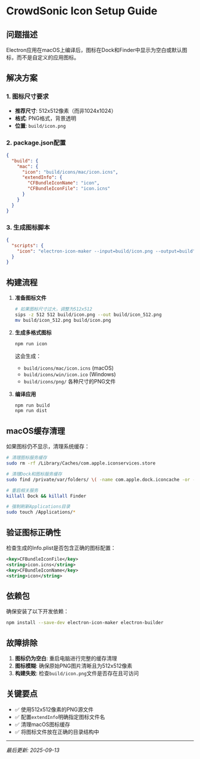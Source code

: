 # CrowdSonic Icon Setup Guide

## 问题描述
Electron应用在macOS上编译后，图标在Dock和Finder中显示为空白或默认图标，而不是自定义的应用图标。

## 解决方案

### 1. 图标尺寸要求
- **推荐尺寸**: 512x512像素（而非1024x1024）
- **格式**: PNG格式，背景透明
- **位置**: `build/icon.png`

### 2. package.json配置
```json
{
  "build": {
    "mac": {
      "icon": "build/icons/mac/icon.icns",
      "extendInfo": {
        "CFBundleIconName": "icon",
        "CFBundleIconFile": "icon.icns"
      }
    }
  }
}
```

### 3. 生成图标脚本
```json
{
  "scripts": {
    "icon": "electron-icon-maker --input=build/icon.png --output=build"
  }
}
```

## 构建流程

1. **准备图标文件**
   ```bash
   # 如果图标尺寸过大，调整为512x512
   sips -z 512 512 build/icon.png --out build/icon_512.png
   mv build/icon_512.png build/icon.png
   ```

2. **生成多格式图标**
   ```bash
   npm run icon
   ```
   这会生成：
   - `build/icons/mac/icon.icns` (macOS)
   - `build/icons/win/icon.ico` (Windows)
   - `build/icons/png/` 各种尺寸的PNG文件

3. **编译应用**
   ```bash
   npm run build
   npm run dist
   ```

## macOS缓存清理

如果图标仍不显示，清理系统缓存：

```bash
# 清理图标服务缓存
sudo rm -rf /Library/Caches/com.apple.iconservices.store

# 清理Dock和图标服务缓存
sudo find /private/var/folders/ \( -name com.apple.dock.iconcache -or -name com.apple.iconservices \) -exec rm -rf {} \;

# 重启相关服务
killall Dock && killall Finder

# 强制刷新Applications目录
sudo touch /Applications/*
```

## 验证图标正确性

检查生成的Info.plist是否包含正确的图标配置：
```xml
<key>CFBundleIconFile</key>
<string>icon.icns</string>
<key>CFBundleIconName</key>
<string>icon</string>
```

## 依赖包

确保安装了以下开发依赖：
```bash
npm install --save-dev electron-icon-maker electron-builder
```

## 故障排除

1. **图标仍为空白**: 重启电脑进行完整的缓存清理
2. **图标模糊**: 确保原始PNG图片清晰且为512x512像素
3. **构建失败**: 检查`build/icon.png`文件是否存在且可访问

## 关键要点

- ✅ 使用512x512像素的PNG源文件
- ✅ 配置`extendInfo`明确指定图标文件名
- ✅ 清理macOS图标缓存
- ✅ 将图标文件放在正确的目录结构中

---
*最后更新: 2025-09-13*
